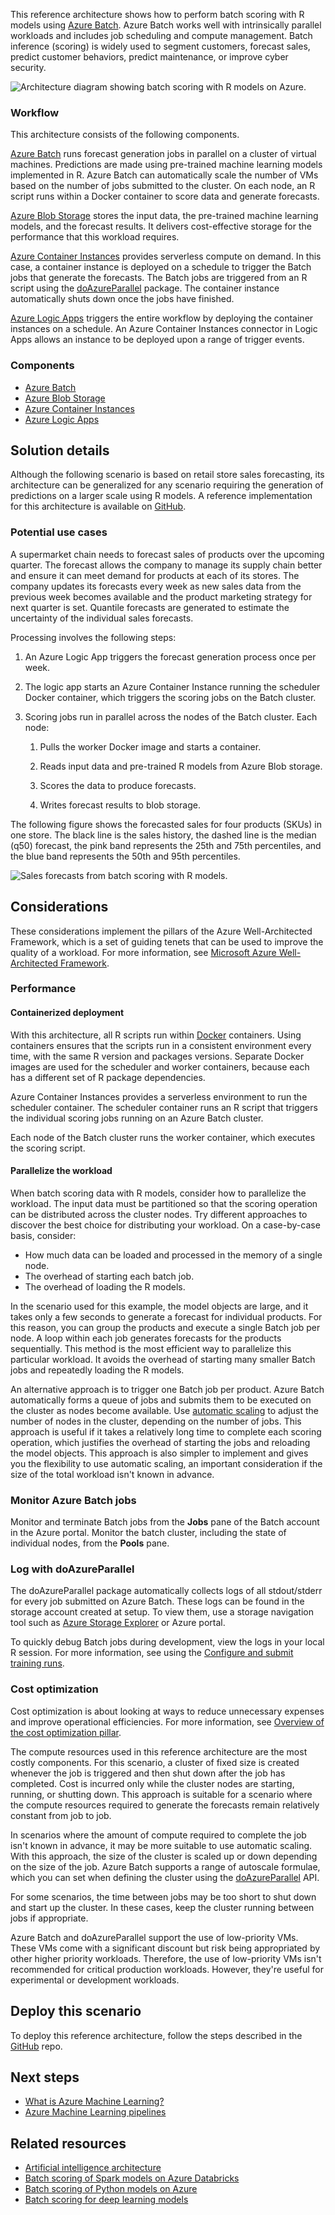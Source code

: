 This reference architecture shows how to perform batch scoring with R models using [Azure Batch][batch]. Azure Batch works well with intrinsically parallel workloads and includes job scheduling and compute management. Batch inference (scoring) is widely used to segment customers, forecast sales, predict customer behaviors, predict maintenance, or improve cyber security.

![Architecture diagram showing batch scoring with R models on Azure.][0]

### Workflow

This architecture consists of the following components.

[Azure Batch][batch] runs forecast generation jobs in parallel on a cluster of virtual machines. Predictions are made using pre-trained machine learning models implemented in R. Azure Batch can automatically scale the number of VMs based on the number of jobs submitted to the cluster. On each node, an R script runs within a Docker container to score data and generate forecasts.

[Azure Blob Storage][blob] stores the input data, the pre-trained machine learning models, and the forecast results. It delivers cost-effective storage for the performance that this workload requires.

[Azure Container Instances][aci] provides serverless compute on demand. In this case, a container instance is deployed on a schedule to trigger the Batch jobs that generate the forecasts. The Batch jobs are triggered from an R script using the [doAzureParallel][doAzureParallel] package. The container instance automatically shuts down once the jobs have finished.

[Azure Logic Apps][logic-apps] triggers the entire workflow by deploying the container instances on a schedule. An Azure Container Instances connector in Logic Apps allows an instance to be deployed upon a range of trigger events.

### Components

- [Azure Batch](https://azure.microsoft.com/services/batch)
- [Azure Blob Storage](https://azure.microsoft.com/services/storage/blobs)
- [Azure Container Instances](https://azure.microsoft.com/services/container-instances)
- [Azure Logic Apps](https://azure.microsoft.com/services/logic-apps)

## Solution details

Although the following scenario is based on retail store sales forecasting, its architecture can be generalized for any scenario requiring the generation of predictions on a larger scale using R models. A reference implementation for this architecture is available on [GitHub][github].

### Potential use cases

A supermarket chain needs to forecast sales of products over the upcoming quarter. The forecast allows the company to manage its supply chain better and ensure it can meet demand for products at each of its stores. The company updates its forecasts every week as new sales data from the previous week becomes available and the product marketing strategy for next quarter is set. Quantile forecasts are generated to estimate the uncertainty of the individual sales forecasts.

Processing involves the following steps:

1. An Azure Logic App triggers the forecast generation process once per week.

1. The logic app starts an Azure Container Instance running the scheduler Docker container, which triggers the scoring jobs on the Batch cluster.

1. Scoring jobs run in parallel across the nodes of the Batch cluster. Each node:

    1. Pulls the worker Docker image and starts a container.

    1. Reads input data and pre-trained R models from Azure Blob storage.

    1. Scores the data to produce forecasts.

    1. Writes forecast results to blob storage.

The following figure shows the forecasted sales for four products (SKUs) in one store. The black line is the sales history, the dashed line is the median (q50) forecast, the pink band represents the 25th and 75th percentiles, and the blue band represents the 50th and 95th percentiles.

![Sales forecasts from batch scoring with R models.][1]

## Considerations

These considerations implement the pillars of the Azure Well-Architected Framework, which is a set of guiding tenets that can be used to improve the quality of a workload. For more information, see [Microsoft Azure Well-Architected Framework](/azure/architecture/framework).

### Performance

#### Containerized deployment

With this architecture, all R scripts run within [Docker](https://www.docker.com) containers. Using containers ensures that the scripts run in a consistent environment every time, with the same R version and packages versions. Separate Docker images are used for the scheduler and worker containers, because each has a different set of R package dependencies.

Azure Container Instances provides a serverless environment to run the scheduler container. The scheduler container runs an R script that triggers the individual scoring jobs running on an Azure Batch cluster.

Each node of the Batch cluster runs the worker container, which executes the scoring script.

#### Parallelize the workload

When batch scoring data with R models, consider how to parallelize the workload. The input data must be partitioned so that the scoring operation can be distributed across the cluster nodes. Try different approaches to discover the best choice for distributing your workload. On a case-by-case basis, consider:

- How much data can be loaded and processed in the memory of a single node.
- The overhead of starting each batch job.
- The overhead of loading the R models.

In the scenario used for this example, the model objects are large, and it takes only a few seconds to generate a forecast for individual products. For this reason, you can group the products and execute a single Batch job per node. A loop within each job generates forecasts for the products sequentially. This method is the most efficient way to parallelize this particular workload. It avoids the overhead of starting many smaller Batch jobs and repeatedly loading the R models.

An alternative approach is to trigger one Batch job per product. Azure Batch automatically forms a queue of jobs and submits them to be executed on the cluster as nodes become available. Use [automatic scaling][autoscale] to adjust the number of nodes in the cluster, depending on the number of jobs. This approach is useful if it takes a relatively long time to complete each scoring operation, which justifies the overhead of starting the jobs and reloading the model objects. This approach is also simpler to implement and gives you the flexibility to use automatic scaling, an important consideration if the size of the total workload isn't known in advance.

### Monitor Azure Batch jobs

Monitor and terminate Batch jobs from the **Jobs** pane of the Batch account in the Azure portal. Monitor the batch cluster, including the state of individual nodes, from the **Pools** pane.

### Log with doAzureParallel

The doAzureParallel package automatically collects logs of all stdout/stderr for every job submitted on Azure Batch. These logs can be found in the storage account created at setup. To view them, use a storage navigation tool such as [Azure Storage Explorer][storage-explorer] or Azure portal.

To quickly debug Batch jobs during development, view the logs in your local R session. For more information, see  using the [Configure and submit training runs][getJobFiles].

### Cost optimization

Cost optimization is about looking at ways to reduce unnecessary expenses and improve operational efficiencies. For more information, see [Overview of the cost optimization pillar](/azure/architecture/framework/cost/overview).

The compute resources used in this reference architecture are the most costly components. For this scenario, a cluster of fixed size is created whenever the job is triggered and then shut down after the job has completed. Cost is incurred only while the cluster nodes are starting, running, or shutting down. This approach is suitable for a scenario where the compute resources required to generate the forecasts remain relatively constant from job to job.

In scenarios where the amount of compute required to complete the job isn't known in advance, it may be more suitable to use automatic scaling. With this approach, the size of the cluster is scaled up or down depending on the size of the job. Azure Batch supports a range of autoscale formulae, which you can set when defining the cluster using the
[doAzureParallel][doAzureParallel] API.

For some scenarios, the time between jobs may be too short to shut down and start up the cluster. In these cases, keep the cluster running between jobs if appropriate.

Azure Batch and doAzureParallel support the use of low-priority VMs. These VMs come with a significant discount but risk being appropriated by other higher priority workloads. Therefore, the use of low-priority VMs isn't recommended for critical production workloads. However, they're useful for experimental or development workloads.

## Deploy this scenario

To deploy this reference architecture, follow the steps described in the [GitHub][github] repo.

## Next steps

- [What is Azure Machine Learning?](/azure/machine-learning/overview-what-is-azure-machine-learning)
- [Azure Machine Learning pipelines](/azure/machine-learning/concept-ml-pipelines)

## Related resources

- [Artificial intelligence architecture](/azure/architecture/data-guide/big-data/ai-overview)
- [Batch scoring of Spark models on Azure Databricks](batch-scoring-databricks.yml)
- [Batch scoring of Python models on Azure](batch-scoring-python.yml)
- [Batch scoring for deep learning models](batch-scoring-deep-learning.yml)

<!-- links -->

[0]: ./_images/batch-scoring-r-models.png
[1]: ./_images/batch-scoring-sales-forecasts.png
[aci]: /azure/container-instances/container-instances-overview
[autoscale]: /azure/batch/batch-automatic-scaling
[batch]: /azure/batch/batch-technical-overview
[blob]: /azure/storage/blobs/storage-blobs-introduction
[doAzureParallel]: https://github.com/Azure/doAzureParallel/blob/master/docs/32-autoscale.md
[getJobFiles]: /azure/machine-learning/service/how-to-train-ml-models
[github]: https://github.com/Azure/RBatchScoring
[logic-apps]: /azure/logic-apps/logic-apps-overview
[storage-explorer]: /azure/vs-azure-tools-storage-manage-with-storage-explorer?tabs=windows
